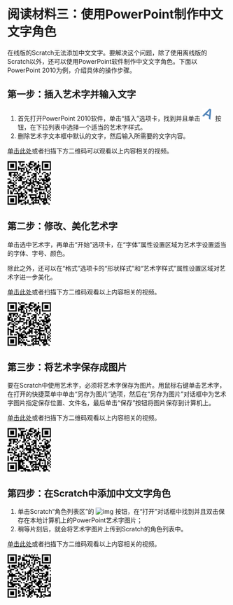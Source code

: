 # 阅读材料三：使用PowerPoint制作中文文字角色

在线版的Scratch无法添加中文文字。要解决这个问题，除了使用离线版的Scratch以外，还可以使用PowerPoint软件制作中文文字角色。下面以PowerPoint 2010为例，介绍具体的操作步骤。

## 第一步：插入艺术字并输入文字

1. 首先打开PowerPoint 2010软件，单击“插入”选项卡，找到并且单击 ![](../../.gitbook/assets/scratch13-1.png) 按钮，在下拉列表中选择一个适当的艺术字样式。
2. 删除艺术字文本框中默认的文字，然后输入所需要的文字内容。

[单击此处](http://haohaodada.com/video/a21301.php)或者扫描下方二维码可以观看以上内容相关的视频。

![](../../.gitbook/assets/a21301.png)

## 第二步：修改、美化艺术字

单击选中艺术字，再单击“开始”选项卡，在“字体”属性设置区域为艺术字设置适当的字体、字号、颜色。

除此之外，还可以在“格式”选项卡的“形状样式”和“艺术字样式”属性设置区域对艺术字进一步美化。

[单击此处](http://haohaodada.com/video/a21302.php)或者扫描下方二维码观看以上内容相关的视频。

![](../../.gitbook/assets/a21302.png)

## 第三步：将艺术字保存成图片

要在Scratch中使用艺术字，必须将艺术字保存为图片。用鼠标右键单击艺术字，在打开的快捷菜单中单击“另存为图片”选项，然后在“另存为图片”对话框中为艺术字图片指定保存位置、文件名，最后单击“保存”按钮将图片保存到计算机上。

[单击此处](http://haohaodada.com/video/a21303.php)或者扫描下方二维码观看以上内容相关的视频。

![](../../.gitbook/assets/a21303.png)

## 第四步：在Scratch中添加中文文字角色

1. 单击Scratch“角色列表区”的 ![img](https://github.com/Haohaodada-official/docs/tree/5ccc6cb6d8a2bdcd9bcc00f620d7346abcbb1366/zai-xian-ru-men-ke-cheng/scratch-primer/img/3-6.png) 按钮，在“打开”对话框中找到并且双击保存在本地计算机上的PowerPoint艺术字图片；
2. 稍等片刻后，就会将艺术字图片上传到Scratch的角色列表中。

[单击此处](http://haohaodada.com/video/a21304.php)或者扫描下方二维码观看以上内容相关的视频。

![](../../.gitbook/assets/a21304.png)

